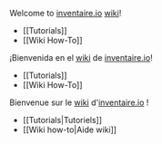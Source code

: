 <!-- LANG:EN -->

Welcome to [inventaire.io](https://inventaire.io) [wiki](https://en.wikipedia.org/wiki/Wiki)!

* [[Tutorials]]
* [[Wiki How-To]]

<!-- LANG:ES, title="Inicio" -->

¡Bienvenida en el [wiki](https://es.wikipedia.org/wiki/Wiki) de [inventaire.io](https://inventaire.io)!

* [[Tutorials]]
* [[Wiki How-To]]

<!-- LANG:FR, title="Accueil" -->

Bienvenue sur le [wiki](https://fr.wikipedia.org/wiki/Wiki) d'[inventaire.io](https://inventaire.io) !

* [[Tutorials|Tutoriels]]
* [[Wiki how-to|Aide wiki]]